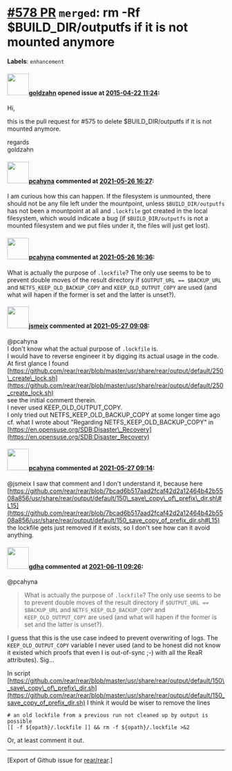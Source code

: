 [\#578 PR](https://github.com/rear/rear/pull/578) `merged`: rm -Rf $BUILD\_DIR/outputfs if it is not mounted anymore
====================================================================================================================

**Labels**: `enhancement`

#### <img src="https://avatars.githubusercontent.com/u/4539656?u=a3c7ffeb3baa5018ad42ad1bd4d09119f09c0e0b&v=4" width="50">[goldzahn](https://github.com/goldzahn) opened issue at [2015-04-22 11:24](https://github.com/rear/rear/pull/578):

Hi,

this is the pull request for \#575 to delete $BUILD\_DIR/outputfs if it
is not mounted anymore.

regards  
goldzahn

#### <img src="https://avatars.githubusercontent.com/u/26300485?u=9105d243bc9f7ade463a3e52e8dd13fa67837158&v=4" width="50">[pcahyna](https://github.com/pcahyna) commented at [2021-05-26 16:27](https://github.com/rear/rear/pull/578#issuecomment-848916879):

I am curious how this can happen. If the filesystem is unmounted, there
should not be any file left under the mountpoint, unless
`$BUILD_DIR/outputfs` has not been a mountpoint at all and `.lockfile`
got created in the local filesystem, which would indicate a bug (if
`$BUILD_DIR/outputfs` is not a mounted filesystem and we put files under
it, the files will just get lost).

#### <img src="https://avatars.githubusercontent.com/u/26300485?u=9105d243bc9f7ade463a3e52e8dd13fa67837158&v=4" width="50">[pcahyna](https://github.com/pcahyna) commented at [2021-05-26 16:36](https://github.com/rear/rear/pull/578#issuecomment-848928688):

What is actually the purpose of `.lockfile`? The only use seems to be to
prevent double moves of the result directory if
`$OUTPUT_URL == $BACKUP_URL` and `NETFS_KEEP_OLD_BACKUP_COPY` and
`KEEP_OLD_OUTPUT_COPY` are used (and what will hapen if the former is
set and the latter is unset?).

#### <img src="https://avatars.githubusercontent.com/u/1788608?u=925fc54e2ce01551392622446ece427f51e2f0ce&v=4" width="50">[jsmeix](https://github.com/jsmeix) commented at [2021-05-27 09:08](https://github.com/rear/rear/pull/578#issuecomment-849470547):

@pcahyna  
I don't know what the actual purpose of `.lockfile` is.  
I would have to reverse engineer it by digging its actual usage in the
code.  
At first glance I found  
[https://github.com/rear/rear/blob/master/usr/share/rear/output/default/250\_create\_lock.sh](https://github.com/rear/rear/blob/master/usr/share/rear/output/default/250_create_lock.sh)  
see the initial comment therein.  
I never used KEEP\_OLD\_OUTPUT\_COPY.  
I only tried out NETFS\_KEEP\_OLD\_BACKUP\_COPY at some longer time
ago  
cf. what I wrote about "Regarding NETFS\_KEEP\_OLD\_BACKUP\_COPY" in  
[https://en.opensuse.org/SDB:Disaster\_Recovery](https://en.opensuse.org/SDB:Disaster_Recovery)

#### <img src="https://avatars.githubusercontent.com/u/26300485?u=9105d243bc9f7ade463a3e52e8dd13fa67837158&v=4" width="50">[pcahyna](https://github.com/pcahyna) commented at [2021-05-27 09:14](https://github.com/rear/rear/pull/578#issuecomment-849474578):

@jsmeix I saw that comment and I don't understand it, because here
[https://github.com/rear/rear/blob/7bcad6b517aad2fcaf42d2a12464b42b5508a856/usr/share/rear/output/default/150\_save\_copy\_of\_prefix\_dir.sh\#L15](https://github.com/rear/rear/blob/7bcad6b517aad2fcaf42d2a12464b42b5508a856/usr/share/rear/output/default/150_save_copy_of_prefix_dir.sh#L15)
the lockfile gets just removed if it exists, so I don't see how can it
avoid anything.

#### <img src="https://avatars.githubusercontent.com/u/888633?u=cdaeb31efcc0048d3619651aa18dd4b76e636b21&v=4" width="50">[gdha](https://github.com/gdha) commented at [2021-06-11 09:26](https://github.com/rear/rear/pull/578#issuecomment-859436972):

@pcahyna

> What is actually the purpose of `.lockfile`? The only use seems to be
> to prevent double moves of the result directory if
> `$OUTPUT_URL == $BACKUP_URL` and `NETFS_KEEP_OLD_BACKUP_COPY` and
> `KEEP_OLD_OUTPUT_COPY` are used (and what will hapen if the former is
> set and the latter is unset?).

I guess that this is the use case indeed to prevent overwriting of logs.
The `KEEP_OLD_OUTPUT_COPY` variable I never used (and to be honest did
not know it existed which proofs that even I is out-of-sync ;-) with all
the ReaR attributes). Sig...

In script
[https://github.com/rear/rear/blob/master/usr/share/rear/output/default/150\_save\_copy\_of\_prefix\_dir.sh](https://github.com/rear/rear/blob/master/usr/share/rear/output/default/150_save_copy_of_prefix_dir.sh)
I think it would be wiser to remove the lines

    # an old lockfile from a previous run not cleaned up by output is possible
    [[ -f ${opath}/.lockfile ]] && rm -f ${opath}/.lockfile >&2

Or, at least comment it out.

------------------------------------------------------------------------

\[Export of Github issue for
[rear/rear](https://github.com/rear/rear).\]
